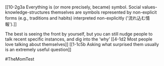 [[10-2g3a Everything is (or more precisely, became) symbol. Social values-knowledge-structures themselves are symbols represented by non-explicit forms (e.g., traditions and habits) interpreted non-explicitly ('流れ込む情報').]]

The best is seeing the front by yourself, but you can still nudge people to talk recent specific instances, and dig into the ‘why’
[[4-1d2 Most people love talking about themselves]]
[[1-1c5b Asking what surprised them usually is an extremely useful question]]

#TheMomTest 